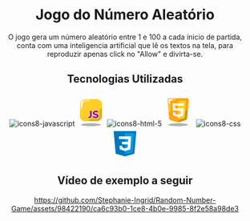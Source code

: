 <div align="center">
  <h1>Jogo do Número Aleatório</h1>
  <p>O jogo gera um número aleatório entre 1 e 100 a cada ínicio de partida, conta com uma inteligencia artificial que lê os textos na tela, para reproduzir apenas click no "Allow" e divirta-se.</p>
</div>

<div align="center">
<h2>Tecnologias Utilizadas</h2>
  
  ![icons8-javascript](https://github.com/Stephanie-Ingrid/Challenge-ONE---Decoder/assets/98422190/af782589-0c86-414f-aef2-bfed1e2652ad)<svg xmlns="http://www.w3.org/2000/svg" xmlns:xlink="http://www.w3.org/1999/xlink" viewBox="0,0,256,256" width="64px" height="64px"><g fill="none" fill-rule="nonzero" stroke="none" stroke-width="none" stroke-linecap="none" stroke-linejoin="none" stroke-miterlimit="10" stroke-dasharray="" stroke-dashoffset="0" font-family="none" font-weight="none" font-size="none" text-anchor="none" style="mix-blend-mode: normal"><g transform="scale(4,4)"><ellipse cx="32" cy="61" rx="20" ry="3" fill="#000000" stroke="none" stroke-width="1" stroke-linecap="butt" stroke-linejoin="miter" opacity="0.3"></ellipse><path d="M54,20v24c0,2.25 -0.74,4.32 -2,5.99v0.01c-1.69,2.24 -4.29,3.75 -7.25,3.97c-0.24,0.02 -0.5,0.03 -0.75,0.03h-24c-5.52,0 -10,-4.48 -10,-10v-24c0,-0.25 0.01,-0.51 0.03,-0.75c0.22,-2.96 1.73,-5.56 3.97,-7.25h0.01c1.67,-1.26 3.74,-2 5.99,-2h24c5.52,0 10,4.48 10,10z" fill="#ffce29" stroke="none" stroke-width="1" stroke-linecap="butt" stroke-linejoin="miter"></path><path d="M14.01,12h-0.01c-2.24,1.69 -3.75,4.29 -3.97,7.25c-0.02,0.24 -0.03,0.5 -0.03,0.75v12c2.761,0 5,-2.239 5,-5v-7c0,-0.108 0.003,-0.221 0.017,-0.38c0.102,-1.375 0.778,-2.65 1.862,-3.525c0.048,-0.033 0.095,-0.068 0.142,-0.103c0.86,-0.649 1.89,-0.992 2.979,-0.992h6c2.761,0 5,-2.239 5,-5h-11c-2.25,0 -4.32,0.74 -5.99,2z" fill="#ffffff" stroke="none" stroke-width="1" stroke-linecap="butt" stroke-linejoin="miter" opacity="0.3"></path><path d="M54,44v-16c-2.761,0 -5,2.238 -5,5v11c0,2.757 -2.243,5 -5,5h-11c-2.761,0 -5,2.238 -5,5h16c5.523,0 10,-4.477 10,-10z" fill="#000000" stroke="none" stroke-width="1" stroke-linecap="butt" stroke-linejoin="miter" opacity="0.15"></path><path d="M13.5,23.5v-3.5c0,-0.153 0.005,-0.312 0.018,-0.459c0.135,-1.809 1.003,-3.46 2.396,-4.594l0.204,-0.152" fill="none" stroke="#ffffff" stroke-width="3" stroke-linecap="round" stroke-linejoin="round"></path><g fill="#7900ff" stroke="none" stroke-width="1" stroke-linecap="butt" stroke-linejoin="miter"><path d="M28.441,47.566c-0.453,0.013 -0.807,-0.106 -1.061,-0.36c-0.253,-0.253 -0.38,-0.58 -0.38,-0.981c0,-0.306 0.09,-0.574 0.271,-0.802c0.179,-0.227 0.443,-0.352 0.791,-0.38l0.58,-0.041c1.069,-0.065 1.602,-0.628 1.602,-1.682v-8.632c0,-0.507 0.134,-0.898 0.401,-1.172c0.267,-0.274 0.647,-0.411 1.143,-0.411c1.04,0 1.561,0.528 1.561,1.583v8.593c0,2.657 -1.402,4.072 -4.207,4.246z"></path><path d="M41.219,47.626c-0.854,0 -1.71,-0.093 -2.564,-0.28c-0.854,-0.186 -1.596,-0.46 -2.223,-0.821c-0.373,-0.2 -0.608,-0.469 -0.701,-0.81c-0.093,-0.341 -0.073,-0.672 0.06,-0.993c0.134,-0.319 0.347,-0.546 0.641,-0.68c0.293,-0.134 0.647,-0.101 1.061,0.099c0.535,0.308 1.13,0.535 1.783,0.681c0.654,0.147 1.302,0.22 1.943,0.22c0.962,0 1.653,-0.15 2.073,-0.45c0.421,-0.302 0.631,-0.678 0.631,-1.133c0,-0.386 -0.147,-0.694 -0.44,-0.921c-0.295,-0.227 -0.808,-0.421 -1.544,-0.58l-2.262,-0.481c-2.523,-0.535 -3.786,-1.843 -3.786,-3.926c0,-0.893 0.241,-1.679 0.722,-2.354c0.481,-0.673 1.151,-1.198 2.013,-1.571c0.861,-0.373 1.858,-0.561 2.994,-0.561c0.747,0 1.482,0.09 2.202,0.271c0.722,0.179 1.356,0.443 1.904,0.791c0.333,0.2 0.541,0.461 0.621,0.781c0.08,0.321 0.057,0.628 -0.07,0.923c-0.127,0.293 -0.341,0.5 -0.641,0.619c-0.302,0.121 -0.672,0.075 -1.112,-0.14c-0.442,-0.227 -0.91,-0.393 -1.403,-0.5c-0.494,-0.106 -1.001,-0.16 -1.522,-0.16c-0.841,0 -1.491,0.163 -1.953,0.491c-0.46,0.328 -0.691,0.751 -0.691,1.271c0,0.388 0.14,0.701 0.422,0.942c0.28,0.24 0.768,0.434 1.462,0.58l2.262,0.481c2.59,0.561 3.886,1.83 3.886,3.806c0,0.88 -0.238,1.653 -0.711,2.313c-0.474,0.662 -1.143,1.175 -2.003,1.542c-0.86,0.366 -1.878,0.55 -3.054,0.55z"></path></g></g></g></svg>![icons8-html-5](https://github.com/Stephanie-Ingrid/Challenge-ONE---Decoder/assets/98422190/a44888d5-86b1-43dd-93d0-bff5fe081c73)<svg xmlns="http://www.w3.org/2000/svg"  viewBox="0 0 64 64" width="64px" height="64px" baseProfile="basic"><path fill="orange" d="M10.814,11.264l3.267,37.028c0.142,1.608,1.237,2.974,2.776,3.462l11.784,3.734	c2.185,0.692,4.531,0.692,6.716,0l11.784-3.734c1.539-0.488,2.634-1.853,2.776-3.462l3.267-37.028C53.34,9.51,51.958,8,50.197,8	H13.803C12.042,8,10.66,9.51,10.814,11.264z"/><path d="M47.142,51.753c1.539-0.488,2.634-1.853,2.776-3.462l1.434-16.255 c-2.739-0.248-5.177,1.79-5.42,4.541l-0.878,9.946c-0.035,0.402-0.309,0.743-0.694,0.865l-7.704,2.441 c-2.469,0.782-4.09,3.28-3.565,5.816c0.021,0.101,0.061,0.191,0.087,0.289c0.736-0.078,1.467-0.223,2.18-0.449L47.142,51.753z" opacity=".15"/><path fill="#fff" d="M10.814,11.264l2.182,24.731c0.865-0.079,1.761-0.417,2.691-1.397 c1.317-1.388,1.912-3.315,1.744-5.221l-1.349-15.288C16.031,13.503,16.492,13,17.079,13H23c2.761,0,4.997-2.239,4.997-5H13.803 C12.042,8,10.659,9.51,10.814,11.264z" opacity=".3"/><path fill="#ffce29" d="M32,15v33.334c0,1.333,1.28,2.293,2.56,1.92l9.204-2.682c0.793-0.231,1.363-0.927,1.433-1.75	l2.618-30.652c0.1-1.167-0.821-2.17-1.993-2.17H34C32.895,13,32,13.895,32,15z"/><path fill="#fff" d="M32,33v-5h9.928c0.58,0,1.038,0.491,0.998,1.069l-0.9,12.986c-0.028,0.405-0.298,0.753-0.684,0.88	L32,46.021v-5.325l5.179-1.775l0.379-5.898L32,33z M43.312,22.075l0.227-2.999C43.584,18.495,43.124,18,42.542,18H32l-0.014,4.986	l10.328,0.013C42.837,23,43.273,22.597,43.312,22.075z"/><path fill="#eee" d="M32,40.716v5.305l-9.344-3.075c-0.384-0.126-0.654-0.472-0.685-0.875l-0.375-4.99	c-0.044-0.58,0.415-1.075,0.997-1.075h3.057c0.519,0,0.952,0.397,0.996,0.914l0.174,2.027L32,40.716z M25.811,22.991H32v-4.982	H21.566c-0.575,0-1.032,0.484-0.998,1.059l0.766,13.001c0.031,0.529,0.469,0.941,0.998,0.941H32v-5.006h-5.811L25.811,22.991z"/><ellipse cx="32" cy="61" opacity=".3" rx="20" ry="3"/><polyline fill="none" stroke="#fff" stroke-linecap="round" stroke-linejoin="round" stroke-miterlimit="10" stroke-width="3" points="14.857,17.256 14.349,11.5 19.067,11.5"/></svg>
  ![icons8-css](https://github.com/Stephanie-Ingrid/Challenge-ONE---Decoder/assets/98422190/7b5b980b-d77c-4663-9770-09080bc1d16b)<svg xmlns="http://www.w3.org/2000/svg"  viewBox="0 0 48 48" width="64px" height="64px"><path fill="#0277BD" d="M41,5H7l3,34l14,4l14-4L41,5L41,5z"/><path fill="#039BE5" d="M24 8L24 39.9 35.2 36.7 37.7 8z"/><path fill="#FFF" d="M33.1 13L24 13 24 17 28.9 17 28.6 21 24 21 24 25 28.4 25 28.1 29.5 24 30.9 24 35.1 31.9 32.5 32.6 21 32.6 21z"/><path fill="#EEE" d="M24,13v4h-8.9l-0.3-4H24z M19.4,21l0.2,4H24v-4H19.4z M19.8,27h-4l0.3,5.5l7.9,2.6v-4.2l-4.1-1.4L19.8,27z"/></svg>

</div>

<div align="center">
  <h2>Vídeo de exemplo a seguir</h2>

  https://github.com/Stephanie-Ingrid/Random-Number-Game/assets/98422190/ca6c93b0-1ce8-4b0e-9985-8f2e58a98de3
</div>



